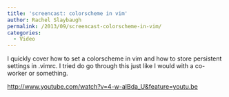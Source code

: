 ```yaml
---
title: 'screencast: colorscheme in vim'
author: Rachel Slaybaugh
permalink: /2013/09/screencast-colorscheme-in-vim/
categories:
  - Video
---
```

I quickly cover how to set a colorscheme in vim and how to store persistent settings in .vimrc. I tried do go through this just like I would with a co-worker or something.

<http://www.youtube.com/watch?v=4-w-alBda_U&feature=youtu.be>

